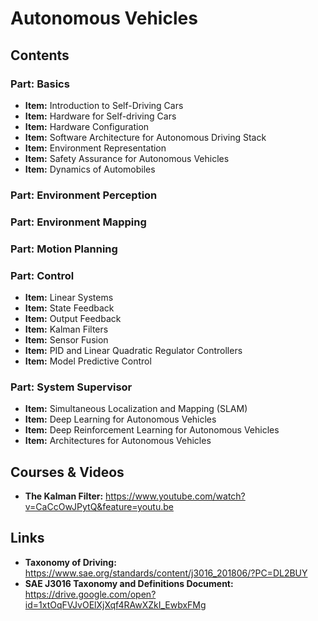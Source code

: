 # Autonomous Vehicles

## Contents

### Part: Basics

- **Item:** Introduction to Self-Driving Cars
- **Item:** Hardware for Self-driving Cars
- **Item:** Hardware Configuration
- **Item:** Software Architecture for Autonomous Driving Stack
- **Item:** Environment Representation
- **Item:** Safety Assurance for Autonomous Vehicles
- **Item:** Dynamics of Automobiles


### Part: Environment Perception

### Part: Environment Mapping 

### Part: Motion Planning

### Part: Control 

- **Item:** Linear Systems
- **Item:** State Feedback
- **Item:** Output Feedback
- **Item:** Kalman Filters
- **Item:** Sensor Fusion
- **Item:** PID and Linear Quadratic Regulator Controllers
- **Item:** Model Predictive Control

### Part: System Supervisor



- **Item:** Simultaneous Localization and Mapping (SLAM)
- **Item:** Deep Learning for Autonomous Vehicles
- **Item:** Deep Reinforcement Learning for Autonomous Vehicles
- **Item:** Architectures for Autonomous Vehicles

## Courses & Videos

- **The Kalman Filter:** https://www.youtube.com/watch?v=CaCcOwJPytQ&feature=youtu.be

## Links

- **Taxonomy of Driving:** https://www.sae.org/standards/content/j3016_201806/?PC=DL2BUY
- **SAE J3016 Taxonomy and Definitions Document:** https://drive.google.com/open?id=1xtOqFVJvOElXjXqf4RAwXZkI_EwbxFMg




